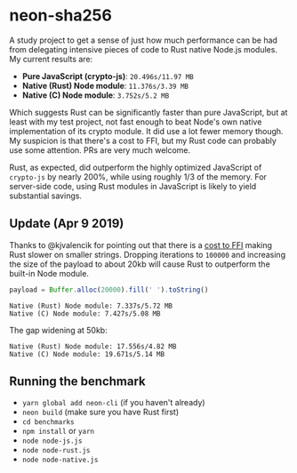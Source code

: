 # neon-sha256

A study project to get a sense of just how much performance can be had
from delegating intensive pieces of code to Rust native Node.js modules. My 
current results are:

- **Pure JavaScript (crypto-js)**: `20.496s/11.97 MB`
- **Native (Rust) Node module**: `11.376s/3.39 MB`
- **Native (C) Node module**: `3.752s/5.2 MB`

Which suggests Rust can be significantly faster than pure JavaScript, but 
at least with my test project, not fast enough to beat Node's own native
implementation of its crypto module. It did use a lot fewer memory though. My 
suspicion is that there's a cost to FFI, but my Rust code can probably use 
some attention. PRs are very much welcome.

Rust, as expected, did outperform the highly optimized JavaScript of `crypto-js`
by nearly 200%, while using roughly 1/3 of the memory. For server-side code,
using Rust modules in JavaScript is likely to yield substantial savings.

## Update (Apr 9 2019)

Thanks to @kjvalencik for pointing out that there is a [cost to FFI][cf] making Rust 
slower on smaller strings. Dropping iterations to `100000` and increasing the size of
the payload to about 20kb will cause Rust to outperform the built-in Node module.

[cf]: https://github.com/dyu/ffi-overhead

```js
payload = Buffer.alloc(20000).fill(' ').toString()
```

```
Native (Rust) Node module: 7.337s/5.72 MB
Native (C) Node module: 7.427s/5.08 MB
```

The gap widening at 50kb:

```
Native (Rust) Node module: 17.556s/4.82 MB
Native (C) Node module: 19.671s/5.14 MB
```

## Running the benchmark

- `yarn global add neon-cli` (if you haven't already)
- `neon build` (make sure you have Rust first)
- `cd benchmarks`
- `npm install` or `yarn`
- `node node-js.js`
- `node node-rust.js`
- `node node-native.js`